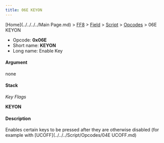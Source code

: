 ```yaml
---
title: 06E KEYON
---
```


[Home](../../../../Main Page.md) > [FF8](../../../../FF8.md) > [Field](../../../Field.md) > [Script](../../Script.md) > [Opcodes](../Opcodes.md) > 06E KEYON

-   Opcode: **0x06E**
-   Short name: **KEYON**
-   Long name: Enable Key

#### Argument

none

#### Stack

  
*Key Flags*

**KEYON**

#### Description

Enables certain keys to be pressed after they are otherwise disabled (for example with [UCOFF](../../../Script/Opcodes/04E UCOFF.md)
